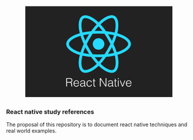 
<h1 align="center">
  <img alt="React Native" width="400px" src="./assets/logos/logo-native.png">
</h1>

### React native study references

The proposal of this repository is to document react native techniques and real world examples.